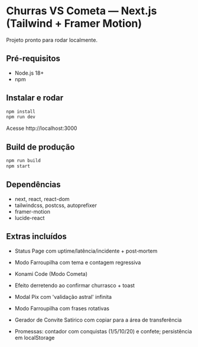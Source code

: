 # Churras VS Cometa — Next.js (Tailwind + Framer Motion)

Projeto pronto para rodar localmente.

## Pré-requisitos
- Node.js 18+
- npm

## Instalar e rodar
```bash
npm install
npm run dev
```
Acesse http://localhost:3000

## Build de produção
```bash
npm run build
npm start
```

## Dependências
- next, react, react-dom
- tailwindcss, postcss, autoprefixer
- framer-motion
- lucide-react


## Extras incluídos
- Status Page com uptime/latência/incidente + post‑mortem
- Modo Farroupilha com tema e contagem regressiva

- Konami Code (Modo Cometa)
- Efeito derretendo ao confirmar churrasco + toast
- Modal Pix  com 'validação astral' infinita

- Modo Farroupilha com frases rotativas
- Gerador de Convite Satírico com copiar para a área de transferência

- Promessas: contador com conquistas (1/5/10/20) e confete; persistência em localStorage
